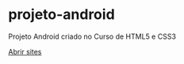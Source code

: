 # projeto-android
Projeto Android criado no Curso de HTML5 e CSS3

<a href="https://lucasdorice.github.io/projeto-android/" target="_blank">Abrir sites</a>

